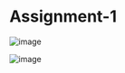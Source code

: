 # Assignment-1

![image](https://github.com/2001aryandixit/Assignment-1/assets/62749604/92239690-a7a9-447e-9f7d-91f2b07c5484)



![image](https://github.com/2001aryandixit/Assignment-1/assets/62749604/1ad34098-07bd-4df9-9c50-9a617208c446)
